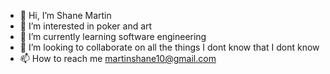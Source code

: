 - 👋 Hi, I’m Shane Martin
- 👀 I’m interested in poker and art
- 🌱 I’m currently learning software engineering
- 💞️ I’m looking to collaborate on all the things I dont know that I dont know
- 📫 How to reach me martinshane10@gmail.com

<!---
martinshane10/martinshane10 is a ✨ special ✨ repository because its `README.md` (this file) appears on your GitHub profile.
You can click the Preview link to take a look at your changes.
--->
